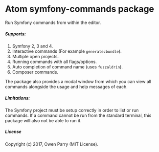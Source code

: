 # Atom symfony-commands package

Run Symfony commands from within the editor.

##### Supports:
1. Symfony 2, 3 and 4.
1. Interactive commands (For example `generate:bundle`).
1. Multiple open projects.
1. Running commands with all flags/options.
1. Auto completion of command name (uses `fuzzaldrin`).
1. Composer commands.

The package also provides a modal window from which you can view all commands alongside the usage and help messages of each.

##### Limitations:
The Symfony project must be setup correctly in order to list or run commands. If a command cannot be run from the standard terminal, this package will also not be able to run it.

##### License
Copyright (c) 2017, Owen Parry (MIT License).

